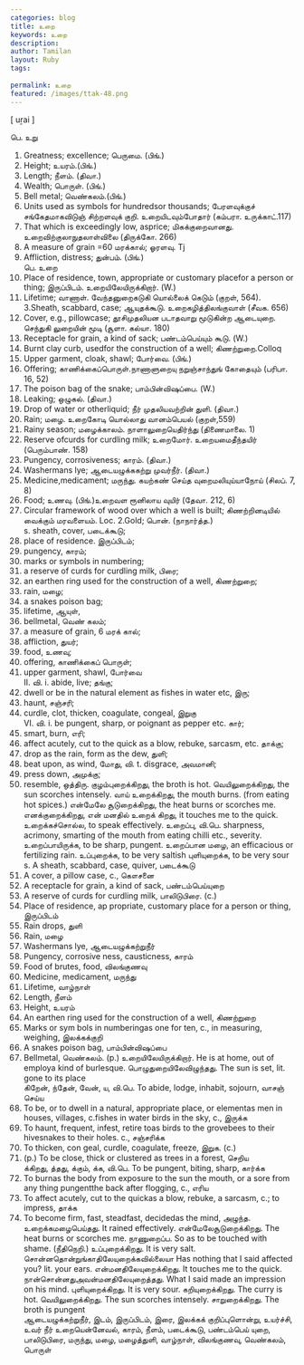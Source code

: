 ```yaml
---
categories: blog
title: உறை
keywords: உறை
description: 
author: Tamilan
layout: Ruby
tags: 
 
permalink: உறை
featured: /images/ttak-48.png
---
```

  
[ uṟai ]  
  
பெ. உறு  
1. Greatness; excellence; பெருமை. (பிங்.)  
2. Height; உயரம்.(பிங்.)  
3. Length; நீளம். (திவா.)  
4. Wealth; பொருள். (பிங்.)  
5. Bell metal; வெண்கலம்.(பிங்.)  
6. Units used as symbols for hundredsor thousands; பேரளவுக்குச் சங்கேதமாகவிடுஞ் சிற்றளவுக் குறி. உறையிடவும்போதார் (கம்பரா. உருக்காட்.117)  
7. That which is exceedingly low, asprice; மிகக்குறைவானது. உறைவிற்குலாநுதலாள்விலை (திருக்கோ. 266)  
8. A measure of grain =60 மரக்கால்; ஓரளவு. Tj  
9. Affliction, distress; துன்பம். (பிங்.)  
பெ. உறை  
1. Place of residence, town, appropriate or customary placefor a person or thing; இருப்பிடம். உறையிலேயிருக்கிறார். (W.)  
2. Lifetime; வாணாள். வேந்தனுறைகடுகி யொல்லைக் கெடும் (குறள், 564). 3.Sheath, scabbard, case; ஆயுதக்கூடு. உறைகழித்திலங்குவாள் (சீவக. 656)  
4. Cover, e.g., pillowcase; தூசிமுதலியன படாதவாறு மூடுகின்ற ஆடையுறை. செந்துகி லுறையின் மூடி (சூளா. கல்யா. 180)  
5. Receptacle for grain, a kind of sack; பண்டம்பெய்யும் கூடு. (W.)  
6. Burnt clay curb, usedfor the construction of a well; கிணற்றுறை.Colloq  
7. Upper garment, cloak, shawl; போர்வை. (பிங்.)  
8. Offering; காணிக்கைப்பொருள்.நாணாளுறையு நறுஞ்சாந்துங் கோதையும் (பரிபா. 16, 52)  
9. The poison bag of the snake; பாம்பின்விஷப்பை. (W.)  
1. Leaking; ஒழுகல். (திவா.)  
2. Drop of water or otherliquid; நீர் முதலியவற்றின் துளி. (திவா.)  
3. Rain; மழை. உறைகோடி யொல்லாது வானம்பெயல் (குறள்,559)  
4. Rainy season; மழைக்காலம். நாளாலுறையெதிர்ந்து (திணைமாலை. 1)  
5. Reserve ofcurds for curdling milk; உறைமோர். உறையமைதீந்தயிர் (பெரும்பாண். 158)  
6. Pungency, corrosiveness; காரம். (திவா.)  
7. Washermans lye; ஆடையழுக்ககற்று முவர்நீர். (திவா.)  
8. Medicine,medicament; மருந்து. கயற்கண் செய்த வுறைமலியுய்யாநோய் (சிலப். 7, 8)  
9. Food; உணவு. (பிங்.)உறைவள ரூனிலாய வுயிர் (தேவா. 212, 6)  
1. Circular framework of wood over which a well is built; கிணற்றினடியில் வைக்கும் மரவளையம். Loc. 2.Gold; பொன். (நாநார்த்த.)  
s. sheath, cover, படைக்கூடு;  
2. place of residence. இருப்பிடம்;  
3. pungency, காரம்;  
4. marks or symbols in numbering;  
5. a reserve of curds for curdling milk, பிரை;  
6. an earthen ring used for the construction of a well, கிணற்றுறை;  
7. rain, மழை;  
8. a snakes poison bag;  
9. lifetime, ஆயுள்,  
1. bellmetal, வெண் கலம்;  
11. a measure of grain, 6 மரக் கால்;  
12. affliction, துயர்;  
13. food, உணவு;  
14. offering, காணிக்கைப் பொருள்;  
15. upper garment, shawl, போர்வை  
II. வி. i. abide, live; தங்கு;  
2. dwell or be in the natural element as fishes in water etc, இரு;  
3. haunt, சஞ்சரி;  
4. curdle, clot, thicken, coagulate, congeal, இறுகு  
VI. வி. i. be pungent, sharp, or poignant as pepper etc. கார்;  
2. smart, burn, எரி;  
3. affect acutely, cut to the quick as a blow, rebuke, sarcasm, etc. தாக்கு;  
4. drop as the rain, form as the dew, துளி;  
5. beat upon, as wind, மோது, வி. t. disgrace, அவமானி;  
2. press down, அமுக்கு;  
3. resemble, ஒத்திரு. குழம்புறைக்கிறது, the broth is hot. வெயிலுறைக்கிறது, the sun scorches intensely. வாய் உறைக்கிறது, the mouth burns. (from eating hot spices.) என்மேலே சூடுறைக்கிறது, the heat burns or scorches me. எனக்குறைக்கிறது, என் மனதில் உறைக் கிறது, it touches me to the quick. உறைக்கச்சொல்ல, to speak effectively. உறைப்பு, வி.பெ. sharpness, acrimony, smarting of the mouth from eating chilli etc., severity. உறைப்பாயிருக்க, to be sharp, pungent. உறைப்பான மழை, an efficacious or fertilizing rain. உப்புறைக்க, to be very saltish புளியுறைக்க, to be very sour  
s. A sheath, scabbard, case, quiver, படைக்கூடு  
2. A cover, a pillow case, c., கௌசனை  
3. A receptacle for grain, a kind of sack, பண்டம்பெய்யுறை  
4. A reserve of curds for curdling milk, பாலிடுபிரை. (c.)  
5. Place of residence, ap propriate, customary place for a person or thing, இருப்பிடம்  
6. Rain drops, துளி  
7. Rain, மழை  
8. Washermans lye, ஆடையழுக்கற்றுநீர்  
9. Pungency, corrosive ness, causticness, காரம்  
1. Food of brutes, food, விலங்குணவு  
11. Medicine, medicament, மருந்து  
12. Lifetime, வாழ்நாள்  
13. Length, நீளம்  
14. Height, உயரம்  
15. An earthen ring used for the construction of a well, கிணற்றுறை  
16. Marks or sym bols in numberingas one for ten, c., in measuring, weighing, இலக்கக்குறி  
17. A snakes poison bag, பாம்பின்விஷப்பை  
18. Bellmetal, வெண்கலம். (p.) உறையிலேயிருக்கிறார். He is at home, out of employa kind of burlesque. பொழுதுறையிலேவிழுந்தது. The sun is set, lit. gone to its place  
கிறேன், ந்தேன், வேன், ய, வி.பெ. To abide, lodge, inhabit, sojourn, வாசஞ் செய்ய  
2. To be, or to dwell in a natural, appropriate place, or elementas men in houses, villages, c.fishes in water birds in the sky, c., இருக்க  
3. To haunt, frequent, infest, retire toas birds to the grovebees to their hivesnakes to their holes. c., சஞ்சரிக்க  
4. To thicken, con geal, curdle, coagulate, freeze, இறுக. (c.)  
5. (p.) To be close, thick or clustered as trees in a forest, செறிய  
க்கிறது, த்தது, க்கும், க்க, வி.பெ. To be pungent, biting, sharp, கார்க்க  
2. To burnas the body from exposure to the sun the mouth, or a sore from any thing pungentthe back after flogging, c., எரிய  
3. To affect acutely, cut to the quickas a blow, rebuke, a sarcasm, c.; to impress, தாக்க  
4. To become firm, fast, steadfast, decidedas the mind, அழுந்த. உறைக்கமழைபெய்தது. It rained effectively. என்மேலேசூடுறைக்கிறது. The heat burns or scorches me. நாணுறைப்ப. So as to be touched with shame. (நீதிநெறி.) உப்புறைக்கிறது. It is very salt. சொன்னதொன்றுங்காதிலேயுறைக்கவில்லையா Has nothing that I said affected you? lit. your ears. என்மனதிலேயுறைக்கிறது. It touches me to the quick. நான்சொன்னதுஅவன்மனதிலேயுறைத்தது. What I said made an impression on his mind. புளியுறைக்கிறது. It is very sour. கறியுறைக்கிறது. The curry is hot. வெயிலுறைக்கிறது. The sun scorches intensely. சாறுறைக்கிறது. The broth is pungent  
ஆடையழுக்கற்றுநீர், இடம், இருப்பிடம், இரை, இலக்கக் குறிப்புளொன்று, உயர்ச்சி, உவர் நீர் உறையென்னேவல், காரம், நீளம், படைக்கூடு, பண்டம்பெய் யுறை, பாலிடுபிரை, மருந்து, மழை, மழைத்துளி, வாழ்நாள், விலங்குணவு, வெண்கலம், பொருள்